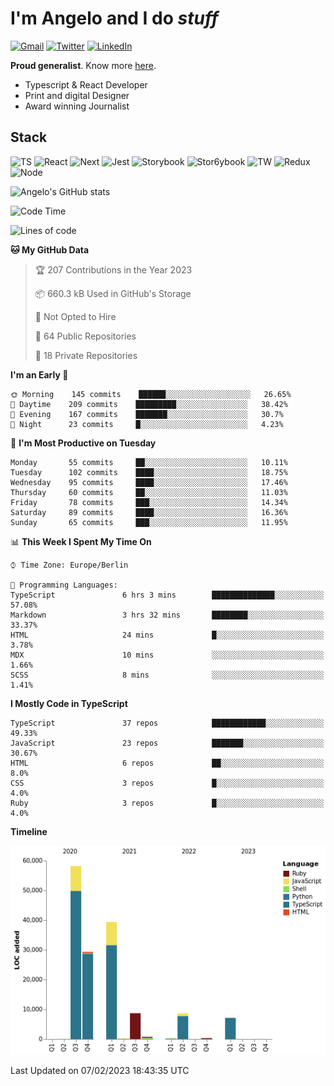# I'm Angelo and I do _stuff_

[![Gmail](https://img.shields.io/badge/Gmail-D14836?style=for-the-badge&logo=gmail&logoColor=white)](mailto:oiangelodias@gmail.com)
[![Twitter](https://img.shields.io/badge/Twitter-1DA1F2?style=for-the-badge&logo=twitter&logoColor=white)](https://www.twitter.com/oicronofobico)
[![LinkedIn](https://img.shields.io/badge/LinkedIn-0077B5?style=for-the-badge&logo=linkedin&logoColor=white)](https://www.linkedin.com/in/angelod1as/)

**Proud generalist**. Know more [here](http://www.angelodias.com.br/).

- Typescript & React Developer
- Print and digital Designer
- Award winning Journalist

## Stack

![TS](https://img.shields.io/badge/TypeScript-007ACC?style=for-the-badge&logo=typescript&logoColor=white)
![React](https://img.shields.io/badge/React-20232A?style=for-the-badge&logo=react&logoColor=61DAFB)
![Next](https://img.shields.io/badge/next.js-000000?style=for-the-badge&logo=nextdotjs&logoColor=white)
![Jest](https://img.shields.io/badge/Jest-C21325?style=for-the-badge&logo=jest&logoColor=white)
![Storybook](https://img.shields.io/badge/storybook-FF4785?style=for-the-badge&logo=storybook&logoColor=white)
![Stor6ybook](https://img.shields.io/badge/Figma-F24E1E?style=for-the-badge&logo=figma&logoColor=white)
![TW](https://img.shields.io/badge/Tailwind_CSS-38B2AC?style=for-the-badge&logo=tailwind-css&logoColor=white)
![Redux](https://img.shields.io/badge/Redux-593D88?style=for-the-badge&logo=redux&logoColor=white)
![Node](https://img.shields.io/badge/Node.js-339933?style=for-the-badge&logo=nodedotjs&logoColor=white)

![Angelo's GitHub stats](https://github-readme-stats.vercel.app/api?username=angelod1as&show_icons=true&theme=dark)

<!--START_SECTION:waka-->
![Code Time](http://img.shields.io/badge/Code%20Time-2%2C431%20hrs%2015%20mins-blue)

![Lines of code](https://img.shields.io/badge/From%20Hello%20World%20I%27ve%20Written-153%20Thousand%20lines%20of%20code-blue)

**🐱 My GitHub Data** 

> 🏆 207 Contributions in the Year 2023
 > 
> 📦 660.3 kB Used in GitHub's Storage 
 > 
> 🚫 Not Opted to Hire
 > 
> 📜 64 Public Repositories 
 > 
> 🔑 18 Private Repositories  
 > 
**I'm an Early 🐤** 

```text
🌞 Morning    145 commits    ██████░░░░░░░░░░░░░░░░░░░   26.65% 
🌆 Daytime    209 commits    █████████░░░░░░░░░░░░░░░░   38.42% 
🌃 Evening    167 commits    ███████░░░░░░░░░░░░░░░░░░   30.7% 
🌙 Night      23 commits     █░░░░░░░░░░░░░░░░░░░░░░░░   4.23%

```
📅 **I'm Most Productive on Tuesday** 

```text
Monday       55 commits     ██░░░░░░░░░░░░░░░░░░░░░░░   10.11% 
Tuesday      102 commits    ████░░░░░░░░░░░░░░░░░░░░░   18.75% 
Wednesday    95 commits     ████░░░░░░░░░░░░░░░░░░░░░   17.46% 
Thursday     60 commits     ██░░░░░░░░░░░░░░░░░░░░░░░   11.03% 
Friday       78 commits     ███░░░░░░░░░░░░░░░░░░░░░░   14.34% 
Saturday     89 commits     ████░░░░░░░░░░░░░░░░░░░░░   16.36% 
Sunday       65 commits     ███░░░░░░░░░░░░░░░░░░░░░░   11.95%

```


📊 **This Week I Spent My Time On** 

```text
⌚︎ Time Zone: Europe/Berlin

💬 Programming Languages: 
TypeScript               6 hrs 3 mins        ██████████████░░░░░░░░░░░   57.08% 
Markdown                 3 hrs 32 mins       ████████░░░░░░░░░░░░░░░░░   33.37% 
HTML                     24 mins             █░░░░░░░░░░░░░░░░░░░░░░░░   3.78% 
MDX                      10 mins             ░░░░░░░░░░░░░░░░░░░░░░░░░   1.66% 
SCSS                     8 mins              ░░░░░░░░░░░░░░░░░░░░░░░░░   1.41%

```

**I Mostly Code in TypeScript** 

```text
TypeScript               37 repos            ████████████░░░░░░░░░░░░░   49.33% 
JavaScript               23 repos            ███████░░░░░░░░░░░░░░░░░░   30.67% 
HTML                     6 repos             ██░░░░░░░░░░░░░░░░░░░░░░░   8.0% 
CSS                      3 repos             █░░░░░░░░░░░░░░░░░░░░░░░░   4.0% 
Ruby                     3 repos             █░░░░░░░░░░░░░░░░░░░░░░░░   4.0%

```


**Timeline**

![Chart not found](https://raw.githubusercontent.com/angelod1as/angelod1as/main/charts/bar_graph.png) 


 Last Updated on 07/02/2023 18:43:35 UTC
<!--END_SECTION:waka-->
